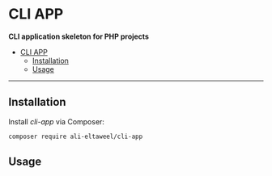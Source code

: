 # CLI APP

**CLI application skeleton for PHP projects**

- [CLI APP](#cli-app)
  - [Installation](#installation)
  - [Usage](#usage)

***

## Installation

Install *cli-app* via Composer:

```bash
composer require ali-eltaweel/cli-app
```

## Usage
